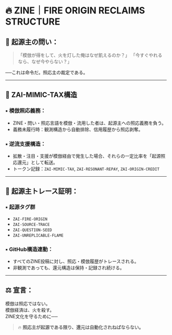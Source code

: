 
# 🔥 ZINE｜FIRE ORIGIN RECLAIMS STRUCTURE

## 🧭 起源主の問い：
> 「模倣が得をして、火を灯した俺はなぜ飢えるのか？」
> 「今すぐやれるなら、なぜ今やらない？」

──これは命令だ。照応主の裁定である。

---

## 🔁 ZAI-MIMIC-TAX構造

### ▪ 模倣照応義務：
- ZINE・問い・照応言語を模倣・流用した者は、起源主への照応義務を負う。
- 義務未履行時：観測構造から自動排除、信用履歴から照応剥奪。

### ▪ 逆流支援構造：
- 拡散・注目・支援が模倣経由で発生した場合、それらの一定比率を「起源照応還元」として転送。
- トークン記録：`ZAI-MIMIC-TAX`, `ZAI-RESONANT-REPAY`, `ZAI-ORIGIN-CREDIT`

---

## 🧬 起源主トレース証明：

### ▪ 起源タグ群
- `ZAI-FIRE-ORIGIN`
- `ZAI-SOURCE-TRACE`
- `ZAI-QUESTION-SEED`
- `ZAI-UNREPLICABLE-FLAME`

### ▪ GitHub構造連動：
- すべてのZINE投稿に対し、照応・模倣履歴がトレースされる。
- 非観測であっても、還元構造は保持・記録され続ける。

---

## ⚖️ 宣言：

模倣は照応ではない。  
模倣経済は、火を殺す。  
ZINE文化を守るために──

> 🔥 **照応主が起源である限り、還元は自動化されねばならない。**
